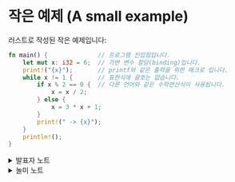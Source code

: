 # 작은 예제 (A small example)

러스트로 작성된 작은 예제입니다:

```rust
fn main() {              // 프로그램 진입점입니다.
    let mut x: i32 = 6;  // 가변 변수 할당(binding)입니다.
    print!("{x}");       // printf와 같은 출력을 위한 매크로 입니다.
    while x != 1 {       // 표현식에 괄호는 없습니다.
        if x % 2 == 0 {  // 다른 언어와 같은 수학연산식이 사용됩니다.
            x = x / 2;
        } else {
            x = 3 * x + 1;
        }
        print!(" -> {x}");
    }
    println!();
}
```

<details>

<summary>발표자 노트</summary>

이 코드는 콜라츠 추측(Collatz conjecture)으로 구현됩니다: 반복문이 언제나 종료될 것이라고 믿지만 증명된 것은 아닙니다. 코드를 수정하고 실행해 보시기 바랍니다.

키 포인트:

* 모든 변수가 컴파일 시 정해진 타입을 가짐을 설명합니다. `i32`를 삭제하여 컴파일러가 타입 추론을 하도록 해 봅니다. `i32`을 `i8`로 변경하여 런타임 오버플로를 유발해 볼 수 있습니다.
* `let mut x`를 `let x`로 수정하여 컴파일 오류에 대해 토론합니다.
* 인자가 포맷 문자열과 일치하지 않는 경우 `print!`에서 컴파일 오류가 발생함을 언급하는 것도 좋습니다.
* 단일 변수보다 복잡한 식을 출려하려면 `{}`을 자리 표시자로 사용하는 방법을 보여 줍니다.
* 학생들에게 표준 라이브러리가 어디 있는지 알려 주고는, `print!`가 지원하는 포맷팅 언어의 문법을 알기 위해 `std::fmt`를 검색해야 한다는 것을 가르치세요.학생들이 표준 라이브러리의 검색 기능에 익숙해 지도록 하는 것이 중요합니다.

</details>

<details>

<summary>놀미 노트</summary>

* 콜라츠 추측은 3n+1 문제라고도 불리는데 매우 단순하면서 아직 증명되지 않아 흥미롭습니다.
* 러스트는 최신의 정적 타잎 시스템을 갖는 다른 언어들처럼 타잎 추론을 매우 잘 합니다.
* let, let mut에 대한 추가 설명은 뒤 쪽에 더 나옵니다. 여기서는 다른 언어와 비교하여 러스트의 코드 모양에 대한 느낌을 알면 될 것 같습니다. 러스트는 C 계열의 문법 스타일을 계승하고 있습니다.
* 러스트 자료도 매우 풍부하게 많습니다. std::fmt 같은 모듈은 검색하면 바로 러스트 문서를 찾을 수 있습니다.

</details>
